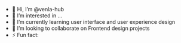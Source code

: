 - 👋 Hi, I’m @venla-hub
- 👀 I’m interested in ...
- 🌱 I’m currently learning user interface and user experience design
- 💞️ I’m looking to collaborate on Frontend design projects
- ⚡ Fun fact: 

<!---
venla-hub/venla-hub is a ✨ special ✨ repository because its `README.md` (this file) appears on your GitHub profile.
You can click the Preview link to take a look at your changes.
--->
